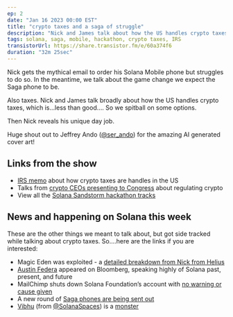 ```yaml
---
ep: 2
date: "Jan 16 2023 00:00 EST"
title: "crypto taxes and a saga of struggle"
description: "Nick and James talk about how the US handles crypto taxes, which is... less than good...so they spitball options as Nick struggles to order his Saga phone."
tags: solana, saga, mobile, hackathon, crypto taxes, IRS
transistorUrl: https://share.transistor.fm/e/60a374f6
duration: "32m 25sec"
---
```


Nick gets the mythical email to order his Solana Mobile phone but struggles to do so. In the meantime, we talk about the game change we expect the Saga phone to be.

Also taxes. Nick and James talk broadly about how the US handles crypto taxes, which is…less than good…. So we spitball on some options.

Then Nick reveals his unique day job.

Huge shout out to Jeffrey Ando ([@ser_ando](https://twitter.com/ser_ando)) for the amazing AI generated cover art!

## Links from the show

- [IRS memo](https://www.irs.gov/pub/irs-drop/n-14-21.pdf) about how crypto taxes are handles in the US
- Talks from [crypto CEOs presenting to Congress](https://www.youtube.com/watch?v=8l-ajalUP6Y) about regulating crypto
- View all the [Solana Sandstorm hackathon tracks](https://www.sandstormhackathon.com/)

## News and happening on Solana this week

These are the other things we meant to talk about, but got side tracked while talking about crypto taxes. So....here are the links if you are interested:

- Magic Eden was exploited - a [detailed breakdown from Nick from Helius](https://twitter.com/nick_pennie/status/1610718315282067456)
- [Austin Federa](https://twitter.com/Austin_Federa/status/1613699456939036673?s=20&t=ncCdya2LGugBc6OPKgtplA) appeared on Bloomberg, speaking highly of Solana past, present, and future
- MailChimp shuts down Solana Foundation’s account with [no warning or cause given](https://twitter.com/Austin_Federa/status/1613570621530595331?t=9iQneZowCeHNqp87BOzoyA&s=19)
- A new round of [Saga phones are being sent out](https://twitter.com/solanamobile/status/1613639460175978522)
- [Vibhu](https://twitter.com/vibhu) (from [@SolanaSpaces](https://twitter.com/solanaspaces)) is a [monster](https://twitter.com/solanaspaces/status/1613694193641361408)
